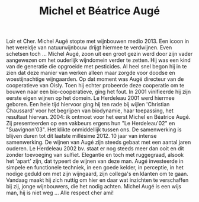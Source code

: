 ﻿---
title: Michel et Béatrice Augé
huis:  Domaine des Maisons Brûlées
dept:  Loir et Cher
regio: Touraine
photo: auge.jpg
layout: wijnhuis

wijnen:
    - naam:  L’Altérité’12
      ref:   Loi 1234
      app:   Vin de France
      type:  Petillant Naturel (sec)
      cep:   Cabernet sauvignon
      prijs: €15.00

    - naam:  Silènes’11
      ref:   Loi 1146
      app:   Vin de France
      type:  Blanc Sec
      cep:   Sauvignon blanc
      prijs: €14.16

    - naam:  Poussière de Lune’12
      ref:   Loi 12..
      app:   Vin de France
      type:  Blanc sec
      cep:   Sauvignon blanc
      prijs: €16.37

    - naam:  L’Eau g’aime’09
      ref:   Loi 09996
      app:   Vin de France
      type:  Rouge
      cep:   Pinot noir/Gamay
      prijs: €15.11
      opm:   De laatsten/Les dernières

    - naam:  L’Erèbe’10
      ref:   Loi 1081
      app:   Vin de France
      type:  Rouge
      cep:   Cabernet franc/Côt
      prijs: €13.74

    - naam:  L’Erèbe’11
      ref:   Loi 1165
      app:   Vin de France
      type:  Rouge
      cep:   Cabernet franc/Côt
      prijs: €13.74

    - naam:  L’Erèbe’12
      ref:   Loi 12..
      app:   Vin de France
      type:  Rouge
      cep:   Cabernet franc/Côt
      prijs: €13.74

    - naam:  Le Herdeleau’10
      ref:   Loi 1074 
      app:   Vin de France
      type:  Rouge 
      cep:   Pinot noir/Gamay 
      prijs: €13.74

    - naam:  L’Art de l’Eau’11
      ref:   Loi 1164
      app:   Vin de France
      type:  Rouge 
      cep:   Pinot noir/Gamay/Pineau d'Aunis 
      prijs: €13.74

    - naam:  L’Art de l’Eau’12
      ref:   Loi 12.. 
      app:   Vin de France
      type:  Rouge 
      cep:   Pinot noir/Gamay/Pineau d'Aunis 
      prijs: €13.74

    - naam:  Noire’10
      ref:   Loi 10-- 
      app:   Vin de France
      type:  Rouge 
      cep:   Pinot noir/Gamay/Pineau d’Aunis/Cabernet franc/Côt 
      prijs: €16.40

    - naam:  30 Lunes’04 magnum
      ref:   Loi 0424 
      app:   Vin de France
      type:  Moelleux 
      cep:   Sauvignon blanc 
      prijs: €55.58 

---
Loir et Cher. Michel Augé stopte met wijnbouwen medio 2013. Een icoon in het wereldje van natuurwijnbouw drijgt hiermee te verdwijnen. Even schetsen toch ... Michel Augé, zoon uit een groot gezin werd door zijn vader aangewezen om het ouderlijk wijndomein verder te zetten. Hij was een kind van de generatie die opgroeide met pesticides. Al heel snel begon hij in te zien dat deze manier van werken alleen maar zorgde voor doodse en woestijnachtige wijngaarden. Op dat moment was Augé directeur van de cooperatieve van Oisly. Toen hij echter probeerde deze cooperatie om te bouwen naar een bio-cooperatieve, ging het fout. In 2001 vinifieerde hij zijn eerste eigen wijnen op het domein. Le Herdeleau 2001 werd hiermee geboren. Een hele tijd hiervoor ging hij ten rade bij wijlen 'Christian Chaussard' voor het begrijpen van biodynamie, haar toepassing, het resultaat hiervan. 2004: ik ontmoet voor het eerst Michel en Béatrice Augé. Zij presenteerden op een vakbeurs ergens hun "Le Herdeleau'02" en "Suavignon'03". Het klikte onmiddellijk tussen ons. De samenwerking is blijven duren tot dit laatste millésime 2012. 10 jaar van intense samenwerking. De wijnen van Augé zijn steeds gebaat met een aantal jaren ouderen. Le Herdeleau 2002 bv. staat er nog steeds meer dan ooit en dit zonder toevoeging van sulfiet. Elegantie en toch met ruggegraad, alsook het 'apart' zijn, dat typeert de wijnen van deze man. Augé investeerde in simpele en functionele techniek, in een goede kelder, in perceptie, in het nodige geduld om met zijn wijngaard, zijn collega's en klanten om te gaan. Vandaag maakt hij zich nuttig om hier en daar wat inzichten te verschaffen bij zij, jonge wijnbouwers, die het nodig achten. Michel Augé is een wijs man, hij is niet weg ... Alle respect cher ami!   

